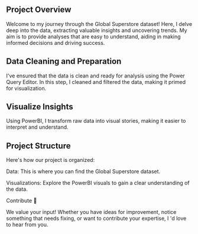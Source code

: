 
## Project Overview

Welcome to my journey through the Global Superstore dataset!
Here,  I delve deep into the data, extracting valuable insights and uncovering trends. My aim is to provide analyses that are easy to understand, aiding in making informed decisions and driving success.

## Data Cleaning and Preparation

I've ensured that the data is clean and ready for analysis using the Power Query Editor. In this step, I cleaned and filtered the data, making it primed for visualization.

## Visualize Insights

Using PowerBI, I transform raw data into visual stories, making it easier to interpret and understand.

## Project Structure

Here's how our project is organized:

Data: This is where you can find the Global Superstore dataset.

Visualizations: Explore the PowerBI visuals to gain a clear understanding of the data.

Contribute 🚀

We value your input! Whether you have ideas for improvement, notice something that needs fixing, or want to contribute your expertise, I 'd love to hear from you. 




